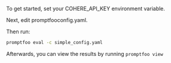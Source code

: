 To get started, set your COHERE_API_KEY environment variable.

Next, edit promptfooconfig.yaml.

Then run:

```sh
promptfoo eval -c simple_config.yaml
```

Afterwards, you can view the results by running `promptfoo view`
